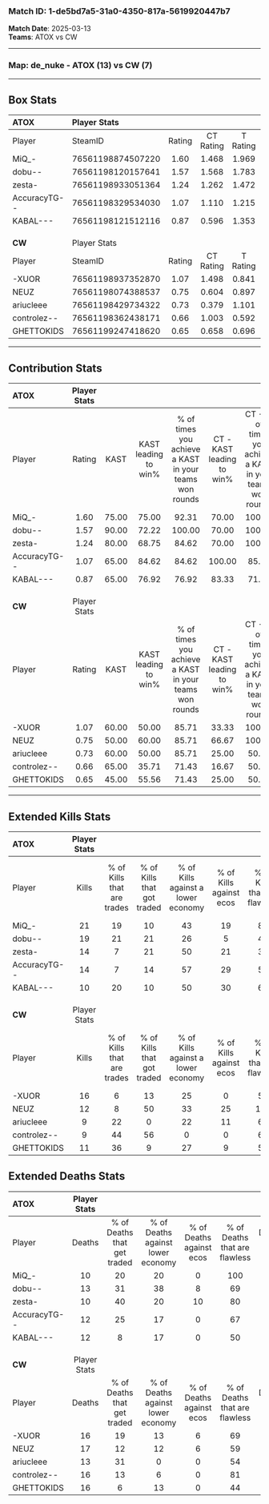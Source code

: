 ### Match ID: 1-de5bd7a5-31a0-4350-817a-5619920447b7  
**Match Date**: 2025-03-13  
**Teams**: ATOX vs CW  

---  

### **Map**: de_nuke - ATOX (13) vs CW (7)  
---  

## Box Stats  

| **ATOX**     | Player Stats      |        |           |          |       |       |       |         |        |      |     |
| :- | :- | :-: | :-: | :-: | :-: | :-: | :-: | :-: | :-: | :-: | :-: |
| Player       | SteamID           | Rating | CT Rating | T Rating | KAST  |  ADR  | Kills | Assists | Deaths | K/D  | HS% |
| MiQ_-        | 76561198874507220 |  1.60  |   1.468   |  1.969   | 75.00 | 107.3 |  21   |    1    |   10   | 2.10 | 52  |
| dobu--       | 76561198120157641 |  1.57  |   1.568   |  1.783   | 90.00 | 107.9 |  19   |    7    |   13   | 1.46 | 57  |
| zesta-       | 76561198933051364 |  1.24  |   1.262   |  1.472   | 80.00 | 74.8  |  14   |    3    |   10   | 1.40 | 57  |
| AccuracyTG-- | 76561198329534030 |  1.07  |   1.110   |  1.215   | 65.00 | 74.9  |  14   |    2    |   12   | 1.17 | 50  |
| KABAL---     | 76561198121512116 |  0.87  |   0.596   |  1.353   | 65.00 | 66.5  |  10   |    2    |   12   | 0.83 | 80  |
|              |                   |        |           |          |       |       |       |         |        |      |     |
|              |                   |        |           |          |       |       |       |         |        |      |     |
|              |                   |        |           |          |       |       |       |         |        |      |     |
| **CW**       | Player Stats      |        |           |          |       |       |       |         |        |      |     |
| Player       | SteamID           | Rating | CT Rating | T Rating | KAST  |  ADR  | Kills | Assists | Deaths | K/D  | HS% |
| -XUOR        | 76561198937352870 |  1.07  |   1.498   |  0.841   | 60.00 | 92.1  |  16   |    3    |   16   | 1.00 | 62  |
| NEUZ         | 76561198074388537 |  0.75  |   0.604   |  0.897   | 50.00 | 77.9  |  12   |    2    |   17   | 0.71 | 66  |
| ariucleee    | 76561198429734322 |  0.73  |   0.379   |  1.101   | 60.00 | 54.1  |   9   |    3    |   13   | 0.69 | 44  |
| controlez--  | 76561198362438171 |  0.66  |   1.003   |  0.592   | 65.00 | 47.5  |   9   |    2    |   16   | 0.56 | 55  |
| GHETTOKIDS   | 76561199247418620 |  0.65  |   0.658   |  0.696   | 45.00 | 66.9  |  11   |    0    |   16   | 0.69 | 72  |
---  

## Contribution Stats  

| **ATOX**     | Player Stats |       |                      |                                                        |                           |                                                             |                          |                                                            |
| :- | :-: | :-: | :-: | :-: | :-: | :-: | :-: | :-: |
| Player       |    Rating    | KAST  | KAST leading to win% | % of times you achieve a KAST in your teams won rounds | CT - KAST leading to win% | CT - % of times you achieve a KAST in your teams won rounds | T - KAST leading to win% | T - % of times you achieve a KAST in your teams won rounds |
| MiQ_-        |     1.60     | 75.00 |        75.00         |                         92.31                          |           70.00           |                           100.00                            |          83.33           |                           83.33                            |
| dobu--       |     1.57     | 90.00 |        72.22         |                         100.00                         |           70.00           |                           100.00                            |          75.00           |                           100.00                           |
| zesta-       |     1.24     | 80.00 |        68.75         |                         84.62                          |           70.00           |                           100.00                            |          66.67           |                           66.67                            |
| AccuracyTG-- |     1.07     | 65.00 |        84.62         |                         84.62                          |          100.00           |                            85.71                            |          71.43           |                           83.33                            |
| KABAL---     |     0.87     | 65.00 |        76.92         |                         76.92                          |           83.33           |                            71.43                            |          71.43           |                           83.33                            |
|              |              |       |                      |                                                        |                           |                                                             |                          |                                                            |
|              |              |       |                      |                                                        |                           |                                                             |                          |                                                            |
|              |              |       |                      |                                                        |                           |                                                             |                          |                                                            |
| **CW**       | Player Stats |       |                      |                                                        |                           |                                                             |                          |                                                            |
| Player       |    Rating    | KAST  | KAST leading to win% | % of times you achieve a KAST in your teams won rounds | CT - KAST leading to win% | CT - % of times you achieve a KAST in your teams won rounds | T - KAST leading to win% | T - % of times you achieve a KAST in your teams won rounds |
| -XUOR        |     1.07     | 60.00 |        50.00         |                         85.71                          |           33.33           |                           100.00                            |          66.67           |                           80.00                            |
| NEUZ         |     0.75     | 50.00 |        60.00         |                         85.71                          |           66.67           |                           100.00                            |          57.14           |                           80.00                            |
| ariucleee    |     0.73     | 60.00 |        50.00         |                         85.71                          |           25.00           |                            50.00                            |          62.50           |                           100.00                           |
| controlez--  |     0.66     | 65.00 |        35.71         |                         71.43                          |           16.67           |                            50.00                            |          50.00           |                           80.00                            |
| GHETTOKIDS   |     0.65     | 45.00 |        55.56         |                         71.43                          |           25.00           |                            50.00                            |          80.00           |                           80.00                            |
---  

## Extended Kills Stats  

| **ATOX**     | Player Stats |                            |                            |                                    |                         |                              |                                 |                                       |                    |           |
| :- | :-: | :-: | :-: | :-: | :-: | :-: | :-: | :-: | :-: | :-: |
| Player       |    Kills     | % of Kills that are trades | % of Kills that got traded | % of Kills against a lower economy | % of Kills against ecos | % of Kills that are flawless | % of Kills that are close duels | % of Kills that are assisted by flash | Pistol Round Kills | AWP Kills |
| MiQ_-        |      21      |             19             |             10             |                 43                 |           19            |              81              |                0                |                   0                   |         8          |     3     |
| dobu--       |      19      |             21             |             21             |                 26                 |            5            |              42              |                0                |                   0                   |         0          |     1     |
| zesta-       |      14      |             7              |             21             |                 50                 |           21            |              36              |                7                |                   0                   |         0          |     0     |
| AccuracyTG-- |      14      |             7              |             14             |                 57                 |           29            |              57              |                0                |                   0                   |         1          |     0     |
| KABAL---     |      10      |             20             |             10             |                 50                 |           30            |              60              |                0                |                   0                   |         0          |     1     |
|              |              |                            |                            |                                    |                         |                              |                                 |                                       |                    |           |
|              |              |                            |                            |                                    |                         |                              |                                 |                                       |                    |           |
|              |              |                            |                            |                                    |                         |                              |                                 |                                       |                    |           |
| **CW**       | Player Stats |                            |                            |                                    |                         |                              |                                 |                                       |                    |           |
| Player       |    Kills     | % of Kills that are trades | % of Kills that got traded | % of Kills against a lower economy | % of Kills against ecos | % of Kills that are flawless | % of Kills that are close duels | % of Kills that are assisted by flash | Pistol Round Kills | AWP Kills |
| -XUOR        |      16      |             6              |             13             |                 25                 |            0            |              56              |               13                |                   0                   |         1          |     3     |
| NEUZ         |      12      |             8              |             50             |                 33                 |           25            |             100              |                0                |                   8                   |         1          |     1     |
| ariucleee    |      9       |             22             |             0              |                 22                 |           11            |              67              |               22                |                   0                   |         0          |     2     |
| controlez--  |      9       |             44             |             56             |                 0                  |            0            |              67              |               11                |                   0                   |         2          |     2     |
| GHETTOKIDS   |      11      |             36             |             9              |                 27                 |            9            |              55              |               18                |                   0                   |         0          |     2     |
## Extended Deaths Stats  

| **ATOX**     | Player Stats |                             |                                   |                          |                               |                            |                           |               |
| :- | :-: | :-: | :-: | :-: | :-: | :-: | :-: | :-: |
| Player       |    Deaths    | % of Deaths that get traded | % of Deaths against lower economy | % of Deaths against ecos | % of Deaths that are flawless | % of Deaths that are close | % of Deaths while blinded | Deaths to AWP |
| MiQ_-        |      10      |             20              |                20                 |            0             |              100              |             10             |             0             |       0       |
| dobu--       |      13      |             31              |                38                 |            8             |              69               |             15             |             8             |       1       |
| zesta-       |      10      |             40              |                20                 |            10            |              80               |             0              |             0             |       0       |
| AccuracyTG-- |      12      |             25              |                17                 |            0             |              67               |             0              |             0             |       2       |
| KABAL---     |      12      |              8              |                17                 |            0             |              50               |             33             |             0             |       1       |
|              |              |                             |                                   |                          |                               |                            |                           |               |
|              |              |                             |                                   |                          |                               |                            |                           |               |
|              |              |                             |                                   |                          |                               |                            |                           |               |
| **CW**       | Player Stats |                             |                                   |                          |                               |                            |                           |               |
| Player       |    Deaths    | % of Deaths that get traded | % of Deaths against lower economy | % of Deaths against ecos | % of Deaths that are flawless | % of Deaths that are close | % of Deaths while blinded | Deaths to AWP |
| -XUOR        |      16      |             19              |                13                 |            6             |              69               |             0              |             0             |       1       |
| NEUZ         |      17      |             12              |                12                 |            6             |              59               |             6              |             0             |       2       |
| ariucleee    |      13      |             31              |                 0                 |            0             |              54               |             0              |             0             |       1       |
| controlez--  |      16      |             13              |                 6                 |            0             |              81               |             0              |             0             |       2       |
| GHETTOKIDS   |      16      |              6              |                13                 |            0             |              44               |             0              |             0             |       3       |
